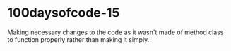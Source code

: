 # 100daysofcode-15
Making necessary changes to the code as it wasn't made of method class to function properly rather than making it simply.
